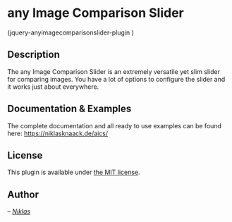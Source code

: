 # any Image Comparison Slider
(jquery-anyimagecomparisonslider-plugin )

## Description

The any Image Comparison Slider is an extremely versatile yet slim slider for comparing images. You have a lot of options to configure the slider and it works just about everywhere.

## Documentation & Examples

The complete documentation and all ready to use examples can be found here: https://niklasknaack.de/aics/

## License

This plugin is available under [the MIT license](http://mths.be/mit).

## Author

_– [Niklas](http://niklasknaack.de/)_